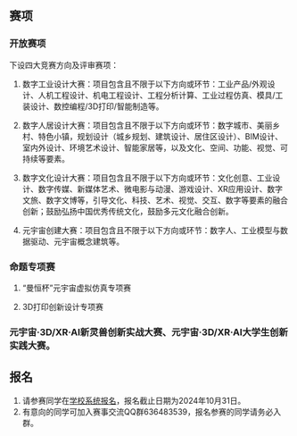 ## 赛项

### 开放赛项

下设四大竞赛方向及评审赛项：

1. 数字工业设计大赛：项目包含且不限于以下方向或环节：工业产品/外观设计、人机工程设计、机电工程设计、工程分析计算、工业过程仿真、模具/工装设计、数控编程/3D打印/智能制造等。

2. 数字人居设计大赛：项目包含且不限于以下方向或环节：数字城市、美丽乡村、特色小镇，规划设计（城乡规划、建筑设计、居住区设计）、BIM设计、室内外设计、环境艺术设计、智能家居等，以及文化、空间、功能、视觉、可持续等要素。

3. 数字文化设计大赛：项目包含且不限于以下方向或环节：文化创意、工业设计、数字传媒、新媒体艺术、微电影与动漫、游戏设计、XR应用设计、数字文旅、数字文博等，引导文化、科技、艺术、视觉、交互、数字等要素的融合创新；鼓励弘扬中国优秀传统文化，鼓励多元文化融合创新。

4. 元宇宙创建大赛：项目包含且不限于以下方向或环节：数字人、工业模型与数据驱动、元宇宙概念建筑等。

### 命题专项赛

1. “曼恒杯”元宇宙虚拟仿真专项赛

2. 3D打印创新设计专项赛

### 元宇宙·3D/XR·AI新灵兽创新实战大赛、元宇宙·3D/XR·AI大学生创新实践大赛。


## 报名

1. 请参赛同学在[学校系统报名](https://ie.xjtu.edu.cn/#/college/codeLogin)，报名截止日期为2024年10月31日。
2. 有意向的同学可加入赛事交流QQ群636483539，报名参赛的同学请务必入群。